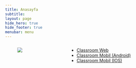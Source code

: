 ```yaml
---
title: Anasayfa
subtitle:
layout: page
hide_hero: true
hide_footer: true
menubar: menu
---
```


<div class="columns">
  <div class="column is-two-fifths">
    <figure class="image is-128x128">
      <img src="https://lh3.googleusercontent.com/w0s3au7cWptVf648ChCUP7sW6uzdwGFTSTenE178Tz87K_w1P1sFwI6h1CLZUlC2Ug=s180-rw">
    </figure>

  </div>
  <div class="column">
   <ul>
    <li><a href="http://classroom.google.com"><i class="fab fa-chrome"></i>Classroom Web</a></li>
    <li><a href="https://play.google.com/store/apps/details?id=com.google.android.apps.classroom"><i class="fab fa-android"></i>Classroom Mobil (Android)</a></li>
    <li><a href="https://apps.apple.com/us/app/google-classroom/id924620788
  "><i class="fab fa-app-store-ios"></i>Classroom Mobil (IOS)</a></li>
  </ul>
  </div>
</div>
